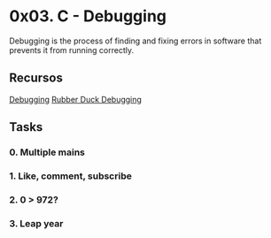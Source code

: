 # 0x03. C - Debugging
Debugging is the process of finding and fixing errors in software that prevents it from running correctly.		

## Recursos

[Debugging](https://en.wikipedia.org/wiki/Debugging)
[Rubber Duck Debugging](https://www.thoughtfulcode.com/rubber-duck-debugging-psychology/)

## Tasks

### 0. Multiple mains

### 1. Like, comment, subscribe

### 2. 0 > 972? 

### 3. Leap year